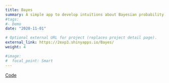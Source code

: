```yaml
---
title: Bayes
summary: A simple app to develop intuitions about Bayesian probability. In Spanish.
#tags:
#- Demo
date: "2020-11-01"

# Optional external URL for project (replaces project detail page).
external_link: https://2exp3.shinyapps.io/Bayes/
weight: 4 

#image:
#  focal_point: Smart
---
```

[Code](https://github.com/2exp3/Bayes)
